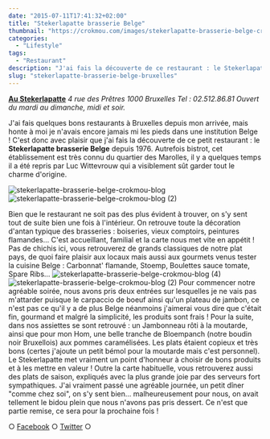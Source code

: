 ```yaml
---
date: "2015-07-11T17:41:32+02:00"
title: "Stekerlapatte brasserie Belge"
thumbnail: "https://crokmou.com/images/stekerlapatte-brasserie-belge-crokmou-blog-1.jpg"
categories:
  - "Lifestyle"
tags:
  - "Restaurant"
description: "J'ai fais la découverte de ce restaurant : le Stekerlapatte brasserie Belge depuis 1976... cet établissement est très connu du quartier des Marolles..."
slug: "stekerlapatte-brasserie-belge-bruxelles"
---
```


**[Au Stekerlapatte](http://www.austekerlapatte.be/)** _4 rue des Prêtres_ _1000 Bruxelles_ _Tel : 02.512.86.81_ _Ouvert du mardi au dimanche, midi et soir._

J'ai fais quelques bons restaurants à Bruxelles depuis mon arrivée, mais honte à moi je n'avais encore jamais mi les pieds dans une institution Belge ! C'est donc avec plaisir que j'ai fais la découverte de ce petit restaurant : le **Stekerlapatte brasserie Belge** depuis 1976\. Autrefois bistrot, cet établissement est très connu du quartier des Marolles, il y a quelques temps il a été repris par Luc Wittevrouw qui a visiblement sût garder tout le charme d'origine.

![stekerlapatte-brasserie-belge-crokmou-blog](https://crokmou.com/images/stekerlapatte-brasserie-belge-crokmou-blog.jpg)![stekerlapatte-brasserie-belge-crokmou-blog (2)](https://crokmou.com/images/stekerlapatte-brasserie-belge-crokmou-blog-2.jpg)

Bien que le restaurant ne soit pas des plus évident à trouver, on s'y sent tout de suite bien une fois à l'intérieur. On retrouve toute la décoration d'antan typique des brasseries : boiseries, vieux comptoirs, peintures flamandes... C'est accueillant, familial et la carte nous met vite en appétit ! Pas de chichis ici, vous retrouverez de grands classiques de notre plat pays, de quoi faire plaisir aux locaux mais aussi aux gourmets venus tester la cuisine Belge : Carbonnat' flamande, Stoemp, Boulettes sauce tomate, Spare Ribs... ![stekerlapatte-brasserie-belge-crokmou-blog (4)](https://crokmou.com/images/stekerlapatte-brasserie-belge-crokmou-blog-4.jpg) ![stekerlapatte-brasserie-belge-crokmou-blog (2)](https://crokmou.com/images/stekerlapatte-brasserie-belge-crokmou-blog-5.jpg) Pour commencer notre agréable soirée, nous avons pris deux entrées sur lesquelles je ne vais pas m'attarder puisque le carpaccio de boeuf ainsi qu'un plateau de jambon, ce n'est pas ce qu'il y a de plus Belge néanmoins j'aimerai vous dire que c'était fin, gourmand et malgré la simplicité, les produits sont frais ! Pour la suite, dans nos assiettes se sont retrouvé : un Jambonneau rôti à la moutarde, ainsi que pour mon Hom, une belle tranche de Bloempanch (notre boudin noir Bruxellois) aux pommes caramélisées. Les plats étaient copieux et très bons (certes j'ajoute un petit bémol pour la moutarde mais c'est personnel). Le Stekerlapatte met vraiment un point d'honneur à choisir de bons produits et à les mettre en valeur ! Outre la carte habituelle, vous retrouverez aussi des plats de saison, expliqués avec la plus grande joie par des serveurs fort sympathiques. J'ai vraiment passé une agréable journée, un petit dîner "comme chez soi", on s'y sent bien... malheureusement pour nous, on avait tellement le bidou plein que nous n'avons pas pris dessert. Ce n'est que partie remise, ce sera pour la prochaine fois !

○ [Facebook](https://www.facebook.com/crokmou.blog) ○ [Twitter](https://twitter.com/Crokmou) ○
